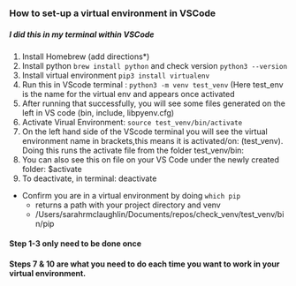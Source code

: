 
### How to set-up a virtual environment in VSCode

##### I did this in my terminal within VSCode

  1. Install Homebrew (add directions*)
  2. Install python ``brew install python`` and check version ```python3 --version```
  3. Install virtual environment ```pip3 install virtualenv```
  4. Run this in VScode terminal : ```python3 -m venv test_venv``` (Here test_env is the name for the virtual env and appears once activated
  5. After running that successfully, you will see some files generated on the left in VS code (bin, include, libpyenv.cfg)
  7. Activate Virual Environment: ```source test_venv/bin/activate```
  8.  On the left hand side of the VScode terminal you will see the virtual environment name in brackets,this means it is activated/on: (test_venv). Doing this runs the activate file from the folder test_venv/bin:
  9.  You can also see this on file on your VS Code under the newly created folder: $activate
  10. To deactivate, in terminal: deactivate
	
 - Confirm you are in a virtual environment by doing ```which pip```
	- returns a path with your project directory and venv
	- /Users/sarahrmclaughlin/Documents/repos/check_venv/test_venv/bin/pip

#### Step 1-3 only need to be done once
#### Steps 7 & 10 are what you need to do each time you want to work in your virtual environment.
